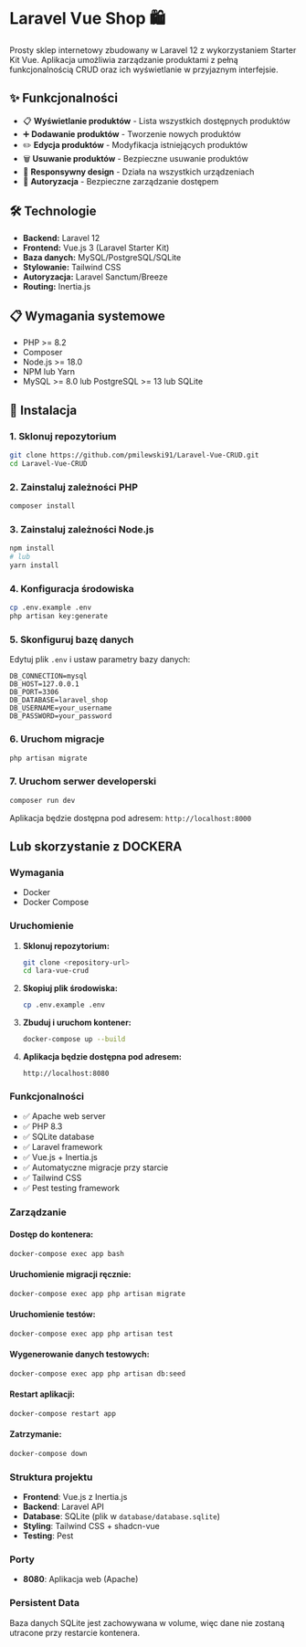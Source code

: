 # Laravel Vue Shop 🛍️

Prosty sklep internetowy zbudowany w Laravel 12 z wykorzystaniem Starter Kit Vue. Aplikacja umożliwia zarządzanie produktami z pełną funkcjonalnością CRUD oraz ich wyświetlanie w przyjaznym interfejsie.

## ✨ Funkcjonalności

- 📋 **Wyświetlanie produktów** - Lista wszystkich dostępnych produktów
- ➕ **Dodawanie produktów** - Tworzenie nowych produktów
- ✏️ **Edycja produktów** - Modyfikacja istniejących produktów
- 🗑️ **Usuwanie produktów** - Bezpieczne usuwanie produktów
- 📱 **Responsywny design** - Działa na wszystkich urządzeniach
- 🔐 **Autoryzacja** - Bezpieczne zarządzanie dostępem

## 🛠️ Technologie

- **Backend:** Laravel 12
- **Frontend:** Vue.js 3 (Laravel Starter Kit)
- **Baza danych:** MySQL/PostgreSQL/SQLite
- **Stylowanie:** Tailwind CSS
- **Autoryzacja:** Laravel Sanctum/Breeze
- **Routing:** Inertia.js

## 📋 Wymagania systemowe

- PHP >= 8.2
- Composer
- Node.js >= 18.0
- NPM lub Yarn
- MySQL >= 8.0 lub PostgreSQL >= 13 lub SQLite

## 🚀 Instalacja

### 1. Sklonuj repozytorium
```bash
git clone https://github.com/pmilewski91/Laravel-Vue-CRUD.git
cd Laravel-Vue-CRUD
```

### 2. Zainstaluj zależności PHP
```bash
composer install
```

### 3. Zainstaluj zależności Node.js
```bash
npm install
# lub
yarn install
```

### 4. Konfiguracja środowiska
```bash
cp .env.example .env
php artisan key:generate
```

### 5. Skonfiguruj bazę danych
Edytuj plik `.env` i ustaw parametry bazy danych:
```env
DB_CONNECTION=mysql
DB_HOST=127.0.0.1
DB_PORT=3306
DB_DATABASE=laravel_shop
DB_USERNAME=your_username
DB_PASSWORD=your_password
```

### 6. Uruchom migracje
```bash
php artisan migrate
```


### 7. Uruchom serwer developerski
```bash
composer run dev
```

Aplikacja będzie dostępna pod adresem: `http://localhost:8000`

## Lub skorzystanie z DOCKERA

### Wymagania

- Docker
- Docker Compose

### Uruchomienie

1. **Sklonuj repozytorium:**
   ```bash
   git clone <repository-url>
   cd lara-vue-crud
   ```

2. **Skopiuj plik środowiska:**
   ```bash
   cp .env.example .env
   ```

3. **Zbuduj i uruchom kontener:**
   ```bash
   docker-compose up --build
   ```

4. **Aplikacja będzie dostępna pod adresem:**
   ```
   http://localhost:8080
   ```

### Funkcjonalności

- ✅ Apache web server
- ✅ PHP 8.3
- ✅ SQLite database
- ✅ Laravel framework
- ✅ Vue.js + Inertia.js
- ✅ Automatyczne migracje przy starcie
- ✅ Tailwind CSS
- ✅ Pest testing framework

### Zarządzanie

#### Dostęp do kontenera:
```bash
docker-compose exec app bash
```

#### Uruchomienie migracji ręcznie:
```bash
docker-compose exec app php artisan migrate
```

#### Uruchomienie testów:
```bash
docker-compose exec app php artisan test
```

#### Wygenerowanie danych testowych:
```bash
docker-compose exec app php artisan db:seed
```

#### Restart aplikacji:
```bash
docker-compose restart app
```

#### Zatrzymanie:
```bash
docker-compose down
```

### Struktura projektu

- **Frontend**: Vue.js z Inertia.js
- **Backend**: Laravel API
- **Database**: SQLite (plik w `database/database.sqlite`)
- **Styling**: Tailwind CSS + shadcn-vue
- **Testing**: Pest

### Porty

- **8080**: Aplikacja web (Apache)

### Persistent Data

Baza danych SQLite jest zachowywana w volume, więc dane nie zostaną utracone przy restarcie kontenera.



